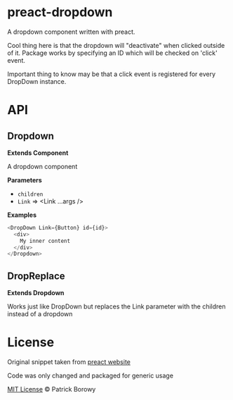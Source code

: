 # preact-dropdown

A dropdown component written with preact.

Cool thing here is that the dropdown will "deactivate" when clicked outside of it.
Package works by specifying an ID which will be checked on 'click' event.

Important thing to know may be that a click event is registered for every DropDown instance.

# API

<!-- Generated by documentation.js. Update this documentation by updating the source code. -->

## Dropdown

**Extends Component**

A dropdown component

**Parameters**

- `children`  
- `Link`  => &lt;Link ...args />

**Examples**

```javascript
<DropDown Link={Button} id={id}>
  <div>
    My inner content
  </div>
</Dropdown>
```

## DropReplace

**Extends Dropdown**

Works just like DropDown but replaces the Link parameter with the children instead of a dropdown

# License

Original snippet taken from [preact website](https://github.com/preactjs/preact-www/blob/master/src/components/header/index.js#L64)

Code was only changed and packaged for generic usage

[MIT License](https://oss.ninja/mit/krzepah) © Patrick Borowy
